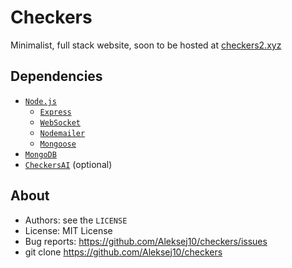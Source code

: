 # Checkers

Minimalist, full stack website, soon to be hosted at [checkers2.xyz](checkers2.xyz)

## Dependencies

- [`Node.js`](nodejs.org)
    - [`Express`](expressjs.com)
    - [`WebSocket`](npmjs.com/package/ws)
    - [`Nodemailer`](nodemailer.com)
    - [`Mongoose`](mongoosejs.com)
- [`MongoDB`](mongodb.com)
- [`CheckersAI`](github.com/Aleksej10/checkersAI) (optional)

## About 

* Authors:     see the `LICENSE`
* License:     MIT License
* Bug reports: https://github.com/Aleksej10/checkers/issues
* git clone    https://github.com/Aleksej10/checkers
